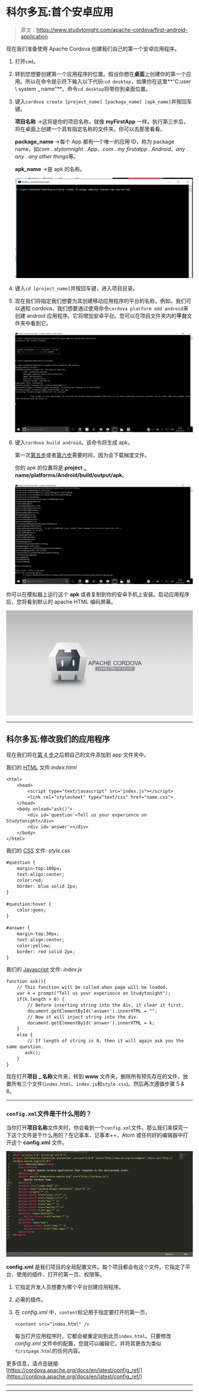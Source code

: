 # 科尔多瓦:首个安卓应用

> 原文：<https://www.studytonight.com/apache-cordova/first-android-application>

现在我们准备使用 Apache Cordova 创建我们自己的第一个安卓应用程序。

1.  打开`cmd`。
2.  转到您想要创建第一个应用程序的位置。假设你想在**桌面**上创建你的第一个应用。所以在命令提示符下输入以下代码:`cd desktop`，如果你在这里**“C:user \ system _ name”**。命令`cd desktop`将带你到桌面位置。
3.  键入`cordova create [project_name] [package_name] [apk_name]`并按回车键。

    **项目名称** →这将是你的项目名称，就像 **myFirstApp** 一样。执行第三步后，将在桌面上创建一个具有指定名称的文件夹。你可以去那里看看。

    **package_name** →每个 App 都有一个唯一的应用 ID，称为 package name，如*com . stytomnight . App*、*com . my firstatpp . Android*、*any . any . any other things*等。

    **apk_name** →是 apk 的名称。

    ![First Android Application](img/e6ffb1e14ce880222ced2e30630fb2fb.png)

4.  键入`cd [project_name]`并按回车键，进入项目目录。
5.  现在我们将指定我们想要为其创建移动应用程序的平台的名称，例如，我们可以通知 cordova，我们想要通过使用命令`cordova platform add android`来创建 android 应用程序。它将增加安卓平台。您可以在项目文件夹内的**平台**文件夹中看到它。

    ![First Android Application](img/b2e3297bf91b29a81d92ce72065441db.png)

6.  键入`cordova build android`。该命令将生成 apk。

    第一次<u>第五步</u>或者<u>第六步</u>需要时间，因为会下载梯度文件。

    你的 apk 的位置将是:**project _ name/platforms/Android/build/output/apk**。

    ![First Android Application](img/dd066d305438d9eb4c360ec06dff613d.png)

你可以在模拟器上运行这个 **apk** 或者复制到你的安卓手机上安装。启动应用程序后，您将看到默认的 apache HTML 编码屏幕。

![First Android Application](img/690a66b3433c43a15c91802a624d134d.png)

* * *

## 科尔多瓦:修改我们的应用程序

现在我们将在<u>第 4 步</u>之后把自己的文件添加到 app 文件夹中。

我们的 <u>HTML</u> 文件:*index.html*

```
<html>
    <head>
        <script type="text/javascript" src="index.js"></script>
        <link rel="stylesheet" type="text/css" href="name.css">			
    </head>
    <body onload="ask()">
        <div id='question'>Tell us your experience on Studytonight</div>
        <div id='answer'></div>
    </body>
</html>
```

我们的 <u>CSS</u> 文件: *style.css*

```
#question {
	margin-top:100px;
	text-align:center;
	color:red;
	border: blue solid 2px;
}

#question:hover {
	color:geen;
}

#answer {
	margin-top:30px;
	text-align:center;
	color:yellow;
	border: red solid 2px;
}
```

我们的 <u>Javascript</u> 文件: *index.js*

```
function ask(){			
    // This function will be called when page will be loaded.
    var k = prompt("Tell us your experience on Studytonight"); 
    if(k.length > 0) {			
        // Before inserting string into the div, it clear it first.
        document.getElementById('answer').innerHTML = "";
        // Now it will inject string into the div.
        document.getElementById('answer').innerHTML = k;
    } 
    else {	  	
        // If length of string is 0, then it will again ask you the same question.
	   ask();
    }
}
```

现在打开**项目 _ 名称**文件夹，转到 **www** 文件夹，删除所有预先存在的文件，放置所有三个文件(`index.html`、`index.js`和`style.css`)。然后再次遵循步骤 5 & 6。

* * *

### `config.xml`文件是干什么用的？

当你打开**项目名称**文件夹时，你会看到一个`config.xml`文件。那么我们来探究一下这个文件是干什么用的？在记事本、记事本++、Atom 或任何好的编辑器中打开这个 **config.xml** 文件。

![First Android Application](img/aca75f049cba518716a5cc44601ed9c1.png)

**config.xml** 是我们项目的全局配置文件。每个项目都会有这个文件。它指定了平台、使用的插件、打开的第一页、权限等。

1.  它指定开发人员想要为哪个平台创建应用程序。
2.  必需的插件。
3.  在 *config.xml* 中，`content`标记用于指定要打开的第一页，

    ```
    <content src="index.html" /> 
    ```

    每当打开应用程序时，它都会被重定向到此页`index.html`。只要修改 *config.xml* 文件中的配置，您就可以编辑它，并将其更改为类似`firstpage.html`的任何内容。

更多信息，请点击链接:[https://cordova.apache.org/docs/en/latest/config_ref/](https://cordova.apache.org/docs/en/latest/config_ref/)

* * *

* * *
